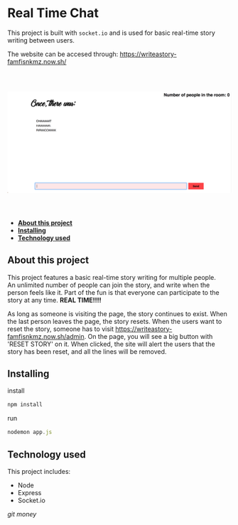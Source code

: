 # Real Time Chat

This project is built with `socket.io` and is used for basic real-time story writing between users.

The website can be accesed through: https://writeastory-famfisnkmz.now.sh/


<br/>
<p align="left">
  <img src="./readme-images/rick-chat.png" alt="Image of a chat" height="auto" width="600" style="margin: 2em auto; display: block;">
</p>
<br/>

- **[About this project](#about-this-project)**  
- **[Installing](#installing)**  
- **[Technology used](#technology-used)**  

## About this project
This project features a basic real-time story writing for multiple people.  
An unlimited number of people can join the story, and write when the person feels like it. Part of the fun is that everyone can participate to the story at any time. **REAL TIME!!!!**  

As long as someone is visiting the page, the story continues to exist. When the last person leaves the page, the story resets. When the users want to reset the story, someone has to visit https://writeastory-famfisnkmz.now.sh/admin. On the page, you will see a big button with 'RESET STORY' on it. When clicked, the site will alert the users that the story has been reset, and all the lines will be removed.


## Installing
install  
```javascript
npm install
```  
run
```javascript
nodemon app.js
```

## Technology used  
This project includes:  
- Node
- Express
- Socket.io  

_git money_
